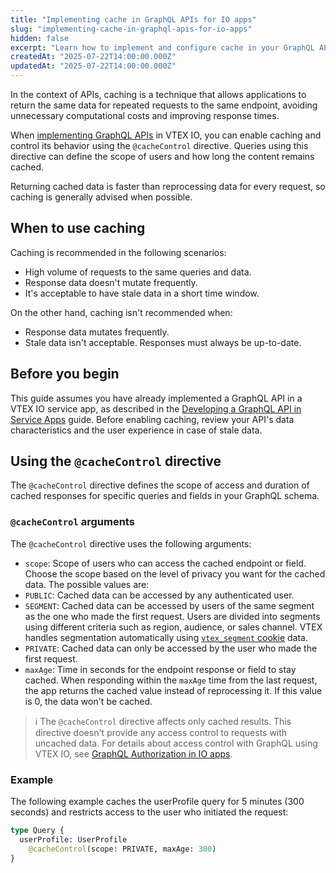 ```yaml
---
title: "Implementing cache in GraphQL APIs for IO apps"
slug: "implementing-cache-in-graphql-apis-for-io-apps"
hidden: false
excerpt: "Learn how to implement and configure cache in your GraphQL APIs for faster responses."
createdAt: "2025-07-22T14:00:00.000Z"
updatedAt: "2025-07-22T14:00:00.000Z"
---
```


In the context of APIs, caching is a technique that allows applications to return the same data for repeated requests to the same endpoint, avoiding unnecessary computational costs and improving response times.

When [implementing GraphQL APIs](https://developers.vtex.com/docs/guides/developing-a-graphql-api-in-service-apps) in VTEX IO, you can enable caching and control its behavior using the `@cacheControl` directive. Queries using this directive can define the scope of users and how long the content remains cached.

Returning cached data is faster than reprocessing data for every request, so caching is generally advised when possible.

## When to use caching

Caching is recommended in the following scenarios:

- High volume of requests to the same queries and data.
- Response data doesn't mutate frequently.
- It's acceptable to have stale data in a short time window.

On the other hand, caching isn't recommended when:

- Response data mutates frequently.
- Stale data isn't acceptable. Responses must always be up-to-date.

## Before you begin

This guide assumes you have already implemented a GraphQL API in a VTEX IO service app, as described in the [Developing a GraphQL API in Service Apps](https://developers.vtex.com/docs/guides/developing-a-graphql-api-in-service-apps) guide. Before enabling caching, review your API's data characteristics and the user experience in case of stale data.

## Using the `@cacheControl` directive

The `@cacheControl` directive defines the scope of access and duration of cached responses for specific queries and fields in your GraphQL schema.

### `@cacheControl` arguments

The `@cacheControl` directive uses the following arguments:

- `scope`: Scope of users who can access the cached endpoint or field. Choose the scope based on the level of privacy you want for the cached data. The possible values are:
- `PUBLIC`: Cached data can be accessed by any authenticated user.
- `SEGMENT`: Cached data can be accessed by users of the same segment as the one who made the first request. Users are divided into segments using different criteria such as region, audience, or sales channel. VTEX handles segmentation automatically using [`vtex_segment` cookie](https://developers.vtex.com/docs/guides/sessions-system-overview#vtexsegment-cookie) data.
- `PRIVATE`: Cached data can only be accessed by the user who made the first request.
- `maxAge`: Time in seconds for the endpoint response or field to stay cached. When responding within the `maxAge` time from the last request, the app returns the cached value instead of reprocessing it. If this value is 0, the data won't be cached.

> ℹ️ The `@cacheControl` directive affects only cached results. This directive doesn't provide any access control to requests with uncached data. For details about access control with GraphQL using VTEX IO, see [GraphQL Authorization in IO apps](https://developers.vtex.com/docs/guides/graphql-authorization-in-io-apps).

### Example

The following example caches the userProfile query for 5 minutes (300 seconds) and restricts access to the user who initiated the request:

```graphql
type Query {
  userProfile: UserProfile
    @cacheControl(scope: PRIVATE, maxAge: 300)
}
```
